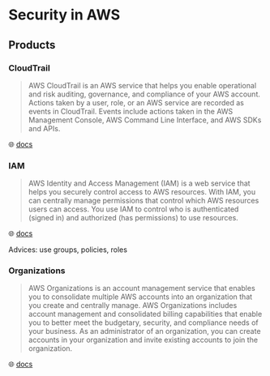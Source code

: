 # Security in AWS

## Products

### CloudTrail

> AWS CloudTrail is an AWS service that helps you enable operational and risk auditing, governance, and compliance of your AWS account. Actions taken by a user, role, or an AWS service are recorded as events in CloudTrail. Events include actions taken in the AWS Management Console, AWS Command Line Interface, and AWS SDKs and APIs.

🌐 [docs](https://docs.aws.amazon.com/awscloudtrail/latest/userguide/cloudtrail-user-guide.html)

### IAM

> AWS Identity and Access Management (IAM) is a web service that helps you securely control access to AWS resources. With IAM, you can centrally manage permissions that control which AWS resources users can access. You use IAM to control who is authenticated (signed in) and authorized (has permissions) to use resources.

🌐 [docs](https://docs.aws.amazon.com/IAM/latest/UserGuide/introduction.html)

Advices: use groups, policies, roles

### Organizations

> AWS Organizations is an account management service that enables you to consolidate multiple AWS accounts into an organization that you create and centrally manage. AWS Organizations includes account management and consolidated billing capabilities that enable you to better meet the budgetary, security, and compliance needs of your business. As an administrator of an organization, you can create accounts in your organization and invite existing accounts to join the organization.

🌐 [docs](https://docs.aws.amazon.com/organizations/latest/userguide/orgs_introduction.html)
